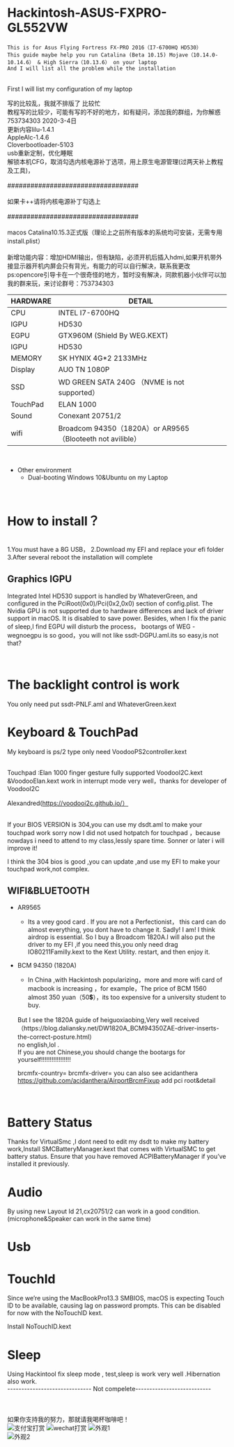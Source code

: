 # Hackintosh-ASUS-FXPRO-GL552VW
    This is for Asus Flying Fortress FX-PRO 2016（I7-6700HQ HD530）
    This guide maybe help you run Catalina (Beta 10.15) Mojave（10.14.0-10.14.6） & High Sierra（10.13.6） on your laptop
    And I will list all the problem while the installation
<br> 
First I will list my configuration of my laptop<br>

写的比较乱，我就不排版了 比较忙
<br>
教程写的比较少，可能有写的不好的地方，如有疑问，添加我的群组，为你解惑753734303
2020-3-4日<br>
更新内容lilu-1.4.1<br>
AppleAlc-1.4.6<br>
Cloverbootloader-5103<br>
usb重新定制，优化睡眠<br>
解锁本机CFG，取消勾选内核电源补丁选项，用上原生电源管理(过两天补上教程及工具)，<br><br>
##################################<br><br>如果卡++请将内核电源补丁勾选上<br><br>##################################<br><br>
macos Catalina10.15.3正式版（理论上之前所有版本的系统均可安装，无需专用install.plist）<br>
<br>新增功能内容：增加HDMI输出，但有缺陷，必须开机后插入hdmi,如果开机带外接显示器开机内屏会只有背光，有能力的可以自行解决，联系我更改
<br>
ps:opencore引导卡在一个很奇怪的地方，暂时没有解决，同款机器小伙伴可以加我的群来玩，来讨论群号：753734303
<br> 

|HARDWARE | DETAIL |
|--|--|
| CPU | INTEL I7-6700HQ |
| IGPU | HD530 |
| EGPU | GTX960M (Shield By WEG.KEXT) |
| IGPU | HD530 |
| MEMORY | SK HYNIX 4G*2 2133MHz|
| Display | AUO TN 1080P |
| SSD | WD GREEN SATA 240G （NVME is not supported） |
| TouchPad | ELAN 1000 |
| Sound | Conexant 20751/2 |
| wifi | Broadcom 94350（1820A）or AR9565（Blooteeth not avilible） |

<br> 

* Other environment
    * Dual-booting Windows 10&Ubuntu on my Laptop

<br> 

# How to install？

<br>
    1.You must have a 8G USB，
    2.Download my EFI and replace your efi folder
    3.After several reboot the installation will complete
<br>

## Graphics IGPU
Integrated Intel HD530 support is handled by WhateverGreen, and configured in the PciRoot(0x0)/Pci(0x2,0x0) section of config.plist. The Nvidia GPU is not supported due to hardware differences and lack of driver support in macOS. It is disabled to save power.  Besides, when I fix the panic of sleep,I find EGPU will disturb the process， bootargs of WEG -wegnoegpu is so good，you will not like ssdt-DGPU.aml.its so easy,is not that?

<br>

# The backlight control is work 
You only need put ssdt-PNLF.aml and WhateverGreen.kext

# Keyboard & TouchPad
My keyboard is ps/2 type
only need VoodooPS2controller.kext

<br>
Touchpad :Elan 1000
finger gesture fully supported
VoodooI2C.kext &VoodooElan.kext
work in interrupt mode very well，thanks for developer of VoodooI2C

<br>

Alexandred(https://voodooi2c.github.io/）

<br>
If your BIOS VERSION is 304,you can use my dsdt.aml to make your touchpad work
sorry now I did not used hotpatch for touchpad ，because nowdays i need to attend to my class,lessly spare time.
Sonner or later i will improve it!

<br>

I think the 304 bios is good ,you can update ,and use my EFI to make your touchpad work,not complex.
## WIFI&BLUETOOTH
* AR9565 
  * Its a vrey good card . If you are not a Perfectionist， this card can do almost everything, you dont have to change it.
Sadly! I am!  I think airdrop is essential. So I buy a Broadcom 1820A.I will also put the driver to my EFI ,if you need this,you only need drag IO80211Familly.kext to the Kext Utility. restart, and then enjoy it.

* BCM 94350 (1820A)
  * In China ,with Hackintosh popularizing，more and more wifi card of macbook is increasing ，for example，The price of BCM 1560 almost 350 yuan（50💲），its too expensive for a university student to buy. 
  
  <br>
  But I see the 1820A guide of heiguoxiaobing,Very well received 
  <br>
  （https://blog.daliansky.net/DW1820A_BCM94350ZAE-driver-inserts-the-correct-posture.html）
  <br>
  no english,lol .
  <br>
    If you are not Chinese,you should change the bootargs for yourself!!!!!!!!!!!!!!!!!
    <br>
    
    brcmfx-country=    brcmfx-driver= 
    you can also see acidanthera 
    https://github.com/acidanthera/AirportBrcmFixup
    add pci root&detail
    
    <br>
    
# Battery Status
Thanks for VirtualSmc ,I dont need to edit my dsdt to make my battery work,Install SMCBatteryManager.kext that comes with VirtualSMC to get battery status. Ensure that you have removed ACPIBatteryManager if you’ve installed it previously.
# Audio
  By using new Layout Id 21,cx20751/2 can work in a good condition. (microphone&Speaker can work in the same time)
  <br> 
# Usb
# TouchId
Since we’re using the MacBookPro13.3 SMBIOS, macOS is expecting Touch ID to be available, causing lag on password prompts. This can be disabled for now with the NoTouchID kext.

Install NoTouchID.kext
  <br>
  
# Sleep
Using Hackintool fix sleep mode , test,sleep is work very well .Hibernation also work.<br>
------------------------------ Not compelete---------------------------<br>
<br>
<br>
<br>
如果你支持我的努力，那就请我喝杯咖啡吧！<br>
![支付宝打赏](https://github.com/originman521/Hackintosh-ASUS-FXPRO-GL552VW/blob/master/EFI/alipay.jpg?raw=true)
![wechat打赏](https://github.com/originman521/Hackintosh-ASUS-FXPRO-GL552VW/blob/master/EFI/wechat.jpg?raw=true)
![外观1](https://github.com/originman521/Hackintosh-ASUS-FXPRO-GL552VW/blob/master/EFI/%E5%A4%96%E8%A7%822.png?raw=true)<br>
![外观2](https://github.com/originman521/Hackintosh-ASUS-FXPRO-GL552VW/blob/master/EFI/%E5%A4%96%E8%A7%821.png?raw=true)<br>
